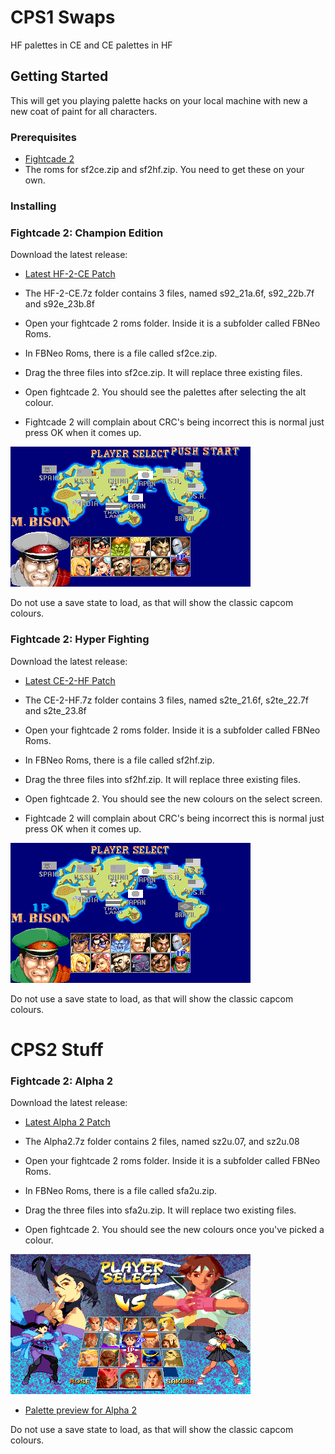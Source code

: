 # CPS1 Swaps
HF palettes in CE and CE palettes in HF

## Getting Started
This will get you playing palette hacks on your local machine with new a new coat of paint for all characters.

### Prerequisites
 * [Fightcade 2](http://www.fightcade.com/)
 * The roms for sf2ce.zip and sf2hf.zip. You need to get these on your own.
 
### Installing

### Fightcade 2: Champion Edition
Download the latest release:
 * [Latest HF-2-CE Patch](roms/Fightcade/HF-2-CE.7z?raw=true)
 
* The HF-2-CE.7z folder contains 3 files, named s92_21a.6f, s92_22b.7f and s92e_23b.8f
* Open your fightcade 2 roms folder. Inside it is a subfolder called FBNeo Roms. 
* In FBNeo Roms, there is a file called sf2ce.zip.
* Drag the three files into sf2ce.zip. It will replace three existing files.
* Open fightcade 2. You should see the palettes after selecting the alt colour.
* Fightcade 2 will complain about CRC's being incorrect this is normal just press OK when it comes up.

 ![character select](images/ce.png)

Do not use a save state to load, as that will show the classic capcom colours.

### Fightcade 2: Hyper Fighting
Download the latest release:
 * [Latest CE-2-HF Patch](roms/Fightcade/CE-2-HF.7z?raw=true)

* The CE-2-HF.7z folder contains 3 files, named s2te_21.6f, s2te_22.7f and s2te_23.8f
* Open your fightcade 2 roms folder. Inside it is a subfolder called FBNeo Roms. 
* In FBNeo Roms, there is a file called sf2hf.zip.
* Drag the three files into sf2hf.zip. It will replace three existing files.
* Open fightcade 2. You should see the new colours on the select screen.
* Fightcade 2 will complain about CRC's being incorrect this is normal just press OK when it comes up.
 
![character select](images/hf.png)

Do not use a save state to load, as that will show the classic capcom colours.

# CPS2 Stuff

### Fightcade 2: Alpha 2
Download the latest release:
 * [Latest Alpha 2 Patch](roms/Fightcade/12-11-2020-A2.7z?raw=true)

* The Alpha2.7z folder contains 2 files, named sz2u.07, and sz2u.08
* Open your fightcade 2 roms folder. Inside it is a subfolder called FBNeo Roms. 
* In FBNeo Roms, there is a file called sfa2u.zip.
* Drag the three files into sfa2u.zip. It will replace two existing files.
* Open fightcade 2. You should see the new colours once you've picked a colour.

![character select](images/a2.png)

 * [Palette preview for Alpha 2](colourset/12-11-2020-A2-colourset.7z?raw=true)

Do not use a save state to load, as that will show the classic capcom colours.
